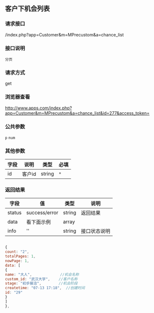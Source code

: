 ## 客户下机会列表
### **请求接口**
/index.php?app=Customer&m=MPrecustom&a=chance_list

### **接口说明**
`分页`

### **请求方式**
get

### **浏览器查看**
http://www.apps.com/index.php?app=Customer&m=MPrecustom&a=chance_list&id=277&access_token=

### **公共参数** 
`p` `num`

### **其他参数**
|字段       |说明            |类型    |必填           |
| --------- |--------      |--------|--------       |
|id     |客户id | string | `*`         |


### **返回结果**
|字段       |值             |类型    |说明           |
| --------- |--------      |--------|--------       |
|status     |success/error |string |返回结果         |
|data       |看下面示例 | array ||
|info       | '' | string | 接口状态说明  |

``` javascript

{
count: "2",
totalPages: 1,
nowPage: 1,
data: [
{
name: "大人",             //机会名称
custom_id: "武汉大学",    //客户名称
stage: "初步接洽",        //机会阶段
createtime: "07-13 17:18",  //创建时间
id: "29"
}
]
},
